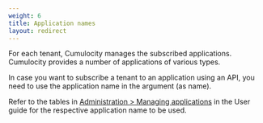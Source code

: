 ```yaml
---
weight: 6
title: Application names
layout: redirect
---
```


For each tenant, Cumulocity manages the subscribed applications. Cumulocity provides a number of applications of various types. 

In case you want to subscribe a tenant to an application using an API, you need to use the application name in the argument (as name). 

Refer to the tables in [Administration > Managing applications](/guides/user-guide/administration/managing-applications) in the User guide for the respective application name to be used.